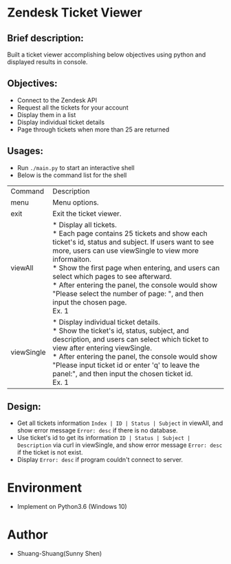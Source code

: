 # Zendesk Ticket Viewer

## Brief description:
Built a ticket viewer accomplishing below objectives using python and displayed results in console.

## Objectives:
* Connect to the Zendesk API
* Request all the tickets for your account
* Display them in a list
* Display individual ticket details
* Page through tickets when more than 25 are returned

## Usages:
* Run `./main.py` to start an interactive shell
* Below is the command list for the shell
  
<table>
    <tr>
        <td>Command</td>
        <td>Description</td>
    </tr>
    <tr>
        <td>menu</td>
        <td>Menu options.</td>
    </tr>
    <tr>
        <td>exit</td>
        <td>Exit the ticket viewer.</td>
    </tr>
    <tr>
        <td>viewAll</td>
        <td>* Display all tickets.<br />* Each page contains 25 tickets and show each ticket's id, status and subject. If users want to see more, users can use viewSingle to view more informaiton.<br />* Show the first page when entering, and users can select which pages to see afterward.<br />* After entering the panel, the console would show "Please select the number of page: ", and then input the chosen page.<br />Ex. 1</td>
    </tr>
    <tr>
        <td>viewSingle</td>
        <td>* Display individual ticket details.<br />* Show the ticket's id, status, subject, and description, and users can select which ticket to view after entering viewSingle.<br />* After entering the panel, the console would show "Please input ticket id or enter 'q' to leave the panel:", and then input the chosen ticket id.<br />Ex. 1</td>
    </tr>
</table>

## Design:
* Get all tickets information `Index | ID | Status | Subject` in viewAll, and show error message `Error: desc` if there is no database. 
* Use ticket's id to get its information `ID | Status | Subject | Description` via curl in viewSingle, and show error message `Error: desc` if the ticket is not exist.
* Display `Error: desc` if program couldn't connect to server.

# Environment
* Implement on Python3.6 (Windows 10)

# Author
* Shuang-Shuang(Sunny Shen)
